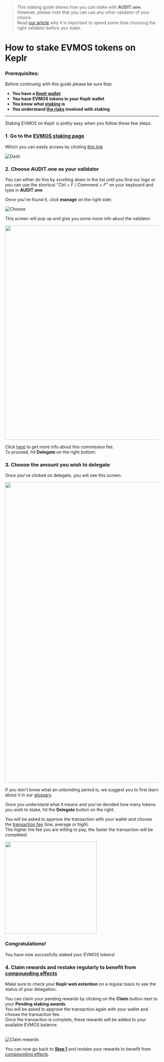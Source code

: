   > This staking guide shows how you can stake with **AUDIT.one**. <br>
  > However, please note that you can use any other validator of your choice. <br>
  > Read [our article](Importance_of_choosing_the_right_validator.md) why it is important to spend some time choosing the right validator before you stake.

# How to stake EVMOS tokens on Keplr

### Prerequisites:

Before continuing with this guide please be sure that:

- **You have a [Keplr wallet](How_to_create_a_Keplr_wallet.md)**
- **You have EVMOS tokens in your Keplr wallet**
- **You know what [staking](What_is_staking.md) is**
- **You understand [the risks](Risks_of_staking.md) involved with staking**

***


Staking EVMOS on Keplr is pretty easy when you follow these few steps:

### **1.  Go to the <a name="step1"> [EVMOS staking page](https://wallet.keplr.app/#/evmos/stake) </a>**

Which you can easily access by clicking [this link](https://wallet.keplr.app/#/evmos/stake)

![Dash](https://user-images.githubusercontent.com/95366163/156748404-f147c5f2-e21a-48b2-a03c-5576df9afa04.png)


### **2.  Choose AUDIT.one as your validator**

You can either do this by scrolling down in the list until you find our logo or you can use the shortcut _"Ctrl + F / Command + F"_ on your keyboard and type in **AUDIT.one**

Once you've found it, click **manage** on the right side:

![Choose](https://user-images.githubusercontent.com/95366163/156748462-0acda3e7-fb70-474e-90b3-2fbc42b1f52f.png)

This screen will pop up and give you some more info about the validator. 

<img width="700" src="https://user-images.githubusercontent.com/95366163/156748513-b2b2fc31-82fe-408d-aa7c-d482edeb3422.png">

Click [here](Validator_fee.md) to get more info about this commission fee. <br>
To proceed, hit **Delegate** on the right bottom.


### **3.  Choose the amount you wish to delegate**

Once you've clicked on delegate, you will see this screen:

<img width="981" src="https://user-images.githubusercontent.com/95366163/156748582-c8b2f1e4-b1f0-4668-9edc-4034d81a0848.png">

If you don't know what an unbonding period is, we suggest you to first learn about it in our [glossary](Unbonding_period.md).

Once you understand what it means and you've decided how many tokens you wish to stake, hit the **Delegate** button on the right.

You will be asked to approve the transaction with your wallet and choose the [transaction fee](Transaction_fees.md) (low, average or high). <br>
The higher the fee you are willing to pay, the faster the transaction will be completed.

<img width="300" src="https://user-images.githubusercontent.com/95366163/156748680-33c7242f-44f8-41c7-85f4-43aecec19813.png">

### **Congratulations!** 
You have now succesfully staked your EVMOS tokens!


### **4.  Claim rewards and restake regularly to benefit from [compounding effects](Compounding_interest.md)**

Make sure to check your **Keplr web extention** on a regular basis to see the status of your delegation.

You can claim your pending rewards by clicking on the **Claim** button next to your **Pending staking awards**.<br>
You will be asked to approve the transaction again with your wallet and choose the transaction fee. <br>
Once the transaction is complete, these rewards will be added to your available EVMOS balance. <br> <br>

![Claim rewards](https://user-images.githubusercontent.com/95366163/156748789-f475129d-2626-46dc-b87d-207c4d93dd3e.png)

You can now go back to [**Step 1**](#step1) and restake your rewards to benefit from [compounding effects](Compounding_interest.md).
